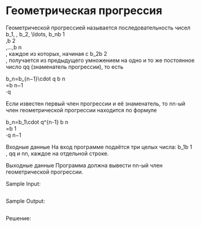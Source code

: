 # Геометрическая прогрессия

Геометрической прогрессией называется последовательность чисел b_1, \, b_2, \ldots, b_nb 
1
​	
 ,b 
2
​	
 ,…,b 
n
​	
 , каждое из которых, начиная с b_2b 
2
​	
 , получается из предыдущего умножением на одно и то же постоянное число qq (знаменатель прогрессии), то есть

b_n=b_{n−1}\cdot q
b 
n
​	
 =b 
n−1
​	
 ⋅q

Если известен первый член прогрессии и её знаменатель, то nn-ый член геометрической прогрессии находится по формуле

b_n=b_1\cdot q^{n-1}
b 
n
​	
 =b 
1
​	
 ⋅q 
n−1
 

Входные данные
На вход программе подаётся три целых числа: b_1b 
1
​	
 , qq и nn, каждое на отдельной строке.

Выходные данные
Программа должна вывести nn-ый член геометрической прогрессии.

Sample Input:
```

```

Sample Output:
```

```

Решение:
```python

```
